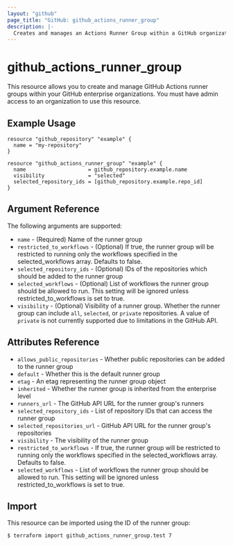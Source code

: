 ```yaml
---
layout: "github"
page_title: "GitHub: github_actions_runner_group"
description: |-
  Creates and manages an Actions Runner Group within a GitHub organization
---
```


# github_actions_runner_group

This resource allows you to create and manage GitHub Actions runner groups within your GitHub enterprise organizations.
You must have admin access to an organization to use this resource.

## Example Usage

```hcl
resource "github_repository" "example" {
  name = "my-repository"
}

resource "github_actions_runner_group" "example" {
  name                    = github_repository.example.name
  visibility              = "selected"
  selected_repository_ids = [github_repository.example.repo_id]
}
```

## Argument Reference

The following arguments are supported:

* `name`                    - (Required) Name of the runner group
* `restricted_to_workflows` - (Optional) If true, the runner group will be restricted to running only the workflows specified in the selected_workflows array. Defaults to false.
* `selected_repository_ids` - (Optional) IDs of the repositories which should be added to the runner group
* `selected_workflows`      - (Optional) List of workflows the runner group should be allowed to run. This setting will be ignored unless restricted_to_workflows is set to true.
* `visibility`              - (Optional) Visibility of a runner group. Whether the runner group can include `all`, `selected`, or `private` repositories. A value of `private` is not currently supported due to limitations in the GitHub API.

## Attributes Reference

* `allows_public_repositories` - Whether public repositories can be added to the runner group
* `default`                    - Whether this is the default runner group
* `etag`                       - An etag representing the runner group object
* `inherited`                  - Whether the runner group is inherited from the enterprise level
* `runners_url`                - The GitHub API URL for the runner group's runners
* `selected_repository_ids`    - List of repository IDs that can access the runner group
* `selected_repositories_url`  - GitHub API URL for the runner group's repositories
* `visibility`                 - The visibility of the runner group
* `restricted_to_workflows`    - If true, the runner group will be restricted to running only the workflows specified in the selected_workflows array. Defaults to false.
* `selected_workflows`         - List of workflows the runner group should be allowed to run. This setting will be ignored unless restricted_to_workflows is set to true.

## Import

This resource can be imported using the ID of the runner group:

```
$ terraform import github_actions_runner_group.test 7
```
